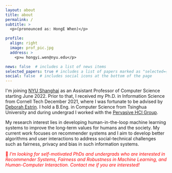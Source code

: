 ```yaml
---
layout: about
title: about
permalink: /
subtitle: >
  <p>(pronounced as: HongE When)</p>

profile:
  align: right
  image: prof_pic.jpg
  address: >
    <p>✉️ hongyi.wen@nyu.edu</p>

news: false  # includes a list of news items
selected_papers: true # includes a list of papers marked as "selected={true}"
social: false  # includes social icons at the bottom of the page
---
```


I'm joining [NYU Shanghai](https://shanghai.nyu.edu/) as an Assistant Professor of Computer Science starting June 2022. Prior to that, I received my Ph.D. in Information Science from Cornell Tech December 2021, where I was fortunate to be advised by [Deborah Estrin](https://destrin.tech.cornell.edu/). I hold a B.Eng. in Computer Science from Tsinghua University and during undergrad I worked with the [Pervasive HCI Group](https://pi.cs.tsinghua.edu.cn/research/). 

My research interest lies in developing human-in-the-loop machine learning systems to improve the long-term values for humans and the society. My current work focuses on recommender systems and I aim to develop better algorithms and user interactions to address social-technical challenges such as fairness, privacy and bias in such information systems.

<span style="color:red"> 📢 <i>I'm looking for self-motivated PhDs and undergrads who are interested in Recommender Systems, Fairness and Robustness in Machine Learning, and Human-Computer Interaction. Contact me if you are interested!</i></span>
